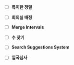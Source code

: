 - [ ] **특이한 정렬**

- [ ] **회의실 배정**

- [ ] **Merge Intervals**

- [ ] **수 찾기**

- [ ] **Search Suggestions System**  

- [ ] **입국심사**

